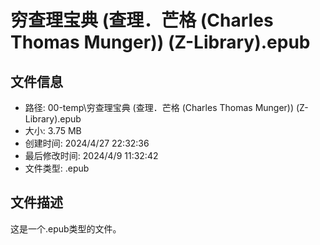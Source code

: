 ﻿# 穷查理宝典 (查理．芒格 (Charles Thomas Munger)) (Z-Library).epub

## 文件信息
- 路径: 00-temp\穷查理宝典 (查理．芒格 (Charles Thomas Munger)) (Z-Library).epub
- 大小: 3.75 MB
- 创建时间: 2024/4/27 22:32:36
- 最后修改时间: 2024/4/9 11:32:42
- 文件类型: .epub

## 文件描述
这是一个.epub类型的文件。

